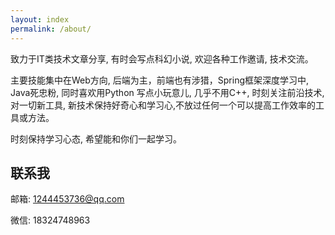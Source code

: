 ```yaml
---
layout: index
permalink: /about/
---
```


致力于IT类技术文章分享, 有时会写点科幻小说, 欢迎各种工作邀请, 技术交流。

主要技能集中在Web方向, 后端为主，前端也有涉猎，Spring框架深度学习中, Java死忠粉, 同时喜欢用Python
写点小玩意儿, 几乎不用C++, 时刻关注前沿技术, 对一切新工具, 新技术保持好奇心和学习心,不放过任何一个可以提高工作效率的工具或方法。

时刻保持学习心态, 希望能和你们一起学习。


## 联系我

邮箱: [1244453736@qq.com](mailto:1244453736@qq.com)

微信: 18324748963